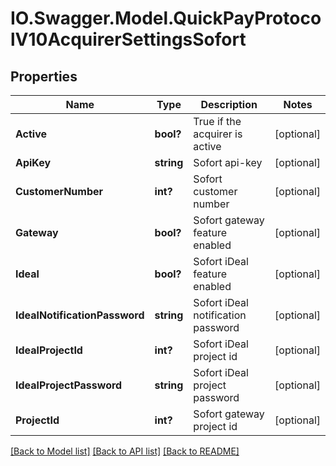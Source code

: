 # IO.Swagger.Model.QuickPayProtocolV10AcquirerSettingsSofort
## Properties

Name | Type | Description | Notes
------------ | ------------- | ------------- | -------------
**Active** | **bool?** | True if the acquirer is active | [optional] 
**ApiKey** | **string** | Sofort api-key | [optional] 
**CustomerNumber** | **int?** | Sofort customer number | [optional] 
**Gateway** | **bool?** | Sofort gateway feature enabled | [optional] 
**Ideal** | **bool?** | Sofort iDeal feature enabled | [optional] 
**IdealNotificationPassword** | **string** | Sofort iDeal notification password | [optional] 
**IdealProjectId** | **int?** | Sofort iDeal project id | [optional] 
**IdealProjectPassword** | **string** | Sofort iDeal project password | [optional] 
**ProjectId** | **int?** | Sofort gateway project id | [optional] 

[[Back to Model list]](../README.md#documentation-for-models) [[Back to API list]](../README.md#documentation-for-api-endpoints) [[Back to README]](../README.md)

